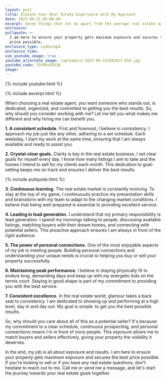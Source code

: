 ```yaml
---
layout: post
title: Elevate Your Real Estate Experience with My Approach
date: 2023-09-21 05:00:00
excerpt: Seven things that set me apart from the average real estate agent.
enclosure:
pullquote: >-
  I am here to ensure your property gets maximum exposure and secures the best
  price possible.
enclosure_type: video/mp4
enclosure_time:
use_youtube_image: true
youtube_alternate_image: /uploads/2-2023-09-22t042637-854.jpg
youtube_code: 75YHUxOSU3A
image:
---
```

{% include youtube.html %}

{% include excerpt.html %}

When choosing a real estate agent, you want someone who stands out, is dedicated, organized, and committed to getting you the best results. So, why should you consider working with me? Let me tell you what makes me different and why hiring me can benefit you.

**1\. A consistent schedule.** First and foremost, I believe in consistency. I approach my job just like any other, adhering to a set schedule. Each weekday, I start my work at the same time, ensuring that I am always available and ready to assist you.

**2\. Crystal-clear goals.** Clarity is key in the real estate business. I set clear goals for myself every day. I know how many listings I aim to take and the homes I intend to sell for my clients each month. This dedication to goal-setting keeps me on track and ensures I deliver the best results.

{% include pullquote.html %}

**3\. Continuous learning.** The real estate market is constantly evolving. To stay at the top of my game, I continuously practice my presentation skills and brainstorm with my team to adapt to the changing market conditions. I believe that being well-prepared is essential to providing excellent service.

**4\. Leading in lead generation.** I understand that my primary responsibility is lead generation. I spend my mornings talking to people, discussing available listings, matching buyers with their dream homes, and connecting with potential sellers. This proactive approach ensures I am always in front of the right audience.

**5\. The power of personal connections.** One of the most enjoyable aspects of my job is meeting people. Building personal connections and understanding your unique needs is crucial to helping you buy or sell your property successfully.

**6\. Maintaining peak performance.** I believe in staying physically fit to endure long, demanding days and keep up with my energetic kids on the tennis court. Staying in good shape is part of my commitment to providing you with the best service.

**7\. Consistent excellence.** In the real estate world, glamour takes a back seat to consistency. I am dedicated to showing up and performing at a high level, day in and day out. My goal is simple: to get you the best possible results.

So, why should you care about all of this as a potential seller? It's because my commitment to a clear schedule, continuous prospecting, and personal connections means I'm in front of more people. This exposure allows me to match buyers and sellers effectively, giving your property the visibility it deserves.

In the end, my job is all about exposure and results. I am here to ensure your property gets maximum exposure and secures the best price possible. If you're looking to sell or if you have any real estate questions, don't hesitate to reach out to me. Call me or send me a message, and let's start the journey towards your real estate goals together.